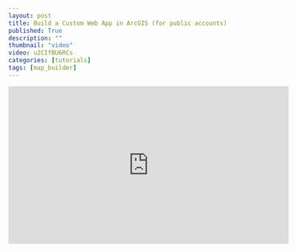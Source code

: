 ```yaml
---
layout: post
title: Build a Custom Web App in ArcGIS (for public accounts)
published: True
description: ""
thumbnail: "video"
video: u2CIfBU6RCs
categories: [tutorials]
tags: [map_builder]
---
```


<div id="desktopContent" class="content">
  <div class="video">
    <iframe width="560" height="315" src="https://www.youtube.com/embed/u2CIfBU6RCs" frameborder="0" allowfullscreen></iframe>
  </div>
</div>

<div id="mobileContent" class="content">
</div>